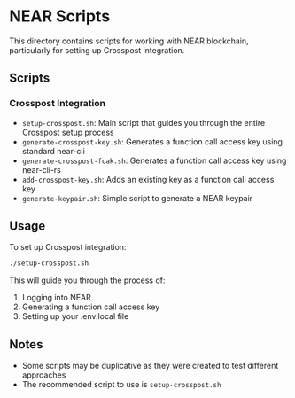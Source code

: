 # NEAR Scripts

This directory contains scripts for working with NEAR blockchain, particularly for setting up Crosspost integration.

## Scripts

### Crosspost Integration

- `setup-crosspost.sh`: Main script that guides you through the entire Crosspost setup process
- `generate-crosspost-key.sh`: Generates a function call access key using standard near-cli
- `generate-crosspost-fcak.sh`: Generates a function call access key using near-cli-rs
- `add-crosspost-key.sh`: Adds an existing key as a function call access key
- `generate-keypair.sh`: Simple script to generate a NEAR keypair

## Usage

To set up Crosspost integration:

```bash
./setup-crosspost.sh
```

This will guide you through the process of:
1. Logging into NEAR
2. Generating a function call access key
3. Setting up your .env.local file

## Notes

- Some scripts may be duplicative as they were created to test different approaches
- The recommended script to use is `setup-crosspost.sh`
